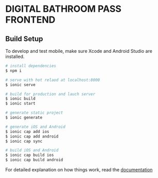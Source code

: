 # DIGITAL BATHROOM PASS FRONTEND

## Build Setup

To develop and test mobile, make sure Xcode and Android Studio are installed.

```bash
# install dependencies
$ npm i

# serve with hot relaod at localhost:8000
$ ionic serve

# build for production and lauch server
$ ionic build
$ ionic start

# generate static project
$ ionic generate

# generate iOS and Android
$ ionic cap add ios
$ ionic cap add android
$ ionic cap sync

# build iOS and Android
$ ionic cap build ios
$ ionic cap build android
```

For detailed explanation on how things work, read the [documentation](https://ionicframework.com/docs)
